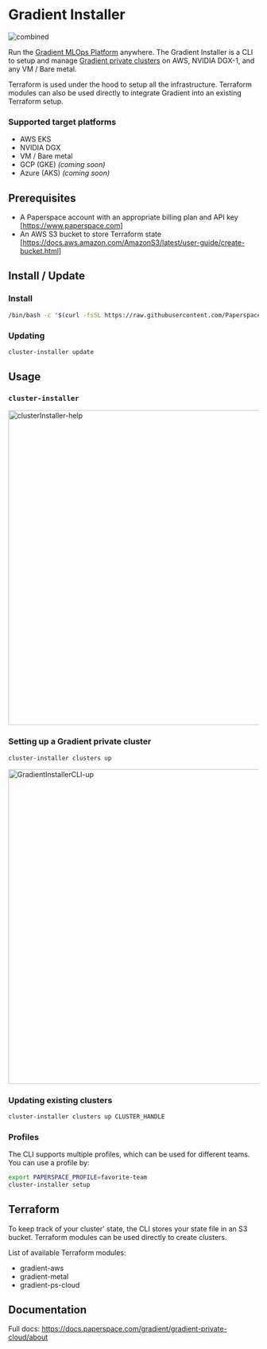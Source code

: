 # Gradient Installer

![combined](https://user-images.githubusercontent.com/585865/89805086-1c09a380-db03-11ea-975f-5c8aa65a26fa.png)

Run the [Gradient MLOps Platform](https://gradient.paperspace.com) anywhere. The Gradient Installer is a CLI to setup and manage [Gradient private clusters](https://docs.paperspace.com/gradient/gradient-private-cloud/setup) on AWS, NVIDIA DGX-1, and any VM / Bare metal.

Terraform is used under the hood to setup all the infrastructure. Terraform modules can also be used directly to integrate Gradient into an existing Terraform setup.

### Supported target platforms

- AWS EKS
- NVIDIA DGX
- VM / Bare metal
- GCP (GKE) _(coming soon)_
- Azure (AKS) _(coming soon)_

## Prerequisites

- A Paperspace account with an appropriate billing plan and API key [https://www.paperspace.com]
- An AWS S3 bucket to store Terraform state [https://docs.aws.amazon.com/AmazonS3/latest/user-guide/create-bucket.html]

## Install / Update

### Install

```sh
/bin/bash -c "$(curl -fsSL https://raw.githubusercontent.com/Paperspace/cluster-installer/master/bin/install)"
```

### Updating

```sh
cluster-installer update
```

## Usage

### `cluster-installer`

<img width="633" alt="clusterInstaller-help" src="https://user-images.githubusercontent.com/585865/89807443-a0115a80-db06-11ea-8226-c68c884b03ae.png">

### Setting up a Gradient private cluster

```sh
cluster-installer clusters up
```

<img width="633" alt="GradientInstallerCLI-up" src="https://user-images.githubusercontent.com/585865/88327177-cb1d4100-ccf4-11ea-8ea8-2c4966c5dd88.png">

### Updating existing clusters

```sh
cluster-installer clusters up CLUSTER_HANDLE
```

### Profiles

The CLI supports multiple profiles, which can be used for different teams. You can use a profile by:

```sh
export PAPERSPACE_PROFILE=favorite-team
cluster-installer setup
```

## Terraform

To keep track of your cluster' state, the CLI stores your state file in an S3 bucket.
Terraform modules can be used directly to create clusters.

List of available Terraform modules:

- gradient-aws
- gradient-metal
- gradient-ps-cloud

## Documentation

Full docs: https://docs.paperspace.com/gradient/gradient-private-cloud/about
